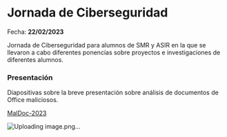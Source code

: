 # Jornada de Ciberseguridad

Fecha: **22/02/2023**

Jornada de Ciberseguridad para alumnos de SMR y ASIR en la que se llevaron a cabo diferentes ponencias sobre proyectos e investigaciones de diferentes alumnos.

### Presentación

Diapositivas sobre la breve presentación sobre análisis de documentos de Office maliciosos.

[MalDoc-2023](./MalDoc-2023.pdf)


![Uploading image.png…]()


